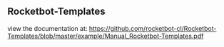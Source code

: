 ## Rocketbot-Templates

 view the documentation at: https://github.com/rocketbot-cl/Rocketbot-Templates/blob/master/example/Manual_Rocketbot-Templates.pdf